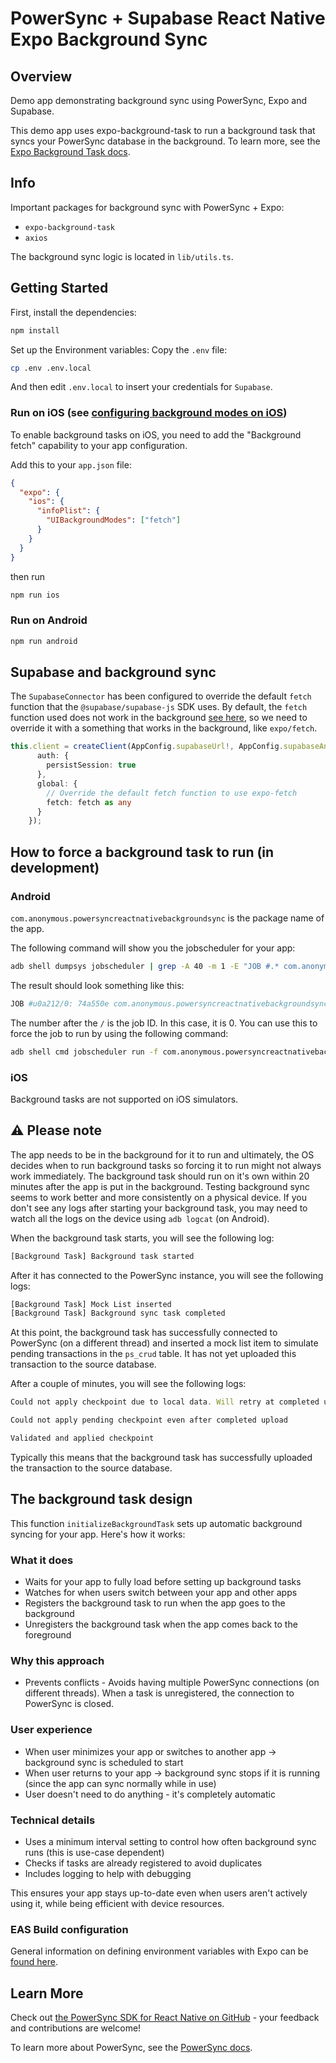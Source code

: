 # PowerSync + Supabase React Native Expo Background Sync

## Overview

Demo app demonstrating background sync using PowerSync, Expo and Supabase.

This demo app uses expo-background-task to run a background task that syncs your PowerSync database in the background. To learn more, see the [Expo Background Task docs](https://docs.expo.dev/versions/latest/sdk/background-task).

## Info

Important packages for background sync with PowerSync + Expo:

- `expo-background-task`
- `axios`

The background sync logic is located in `lib/utils.ts`.

## Getting Started

First, install the dependencies:

```bash
npm install
```

Set up the Environment variables: Copy the `.env` file:

```bash
cp .env .env.local
```

And then edit `.env.local` to insert your credentials for `Supabase`.

### Run on iOS (see [configuring background modes on iOS](https://docs.expo.dev/versions/latest/sdk/task-manager/#configuration))

To enable background tasks on iOS, you need to add the "Background fetch" capability to your app configuration.

Add this to your `app.json` file:

```json
{
  "expo": {
    "ios": {
      "infoPlist": {
        "UIBackgroundModes": ["fetch"]
      }
    }
  }
}
```

then run

```sh
npm run ios
```

### Run on Android

```sh
npm run android
```

## Supabase and background sync

The `SupabaseConnector` has been configured to override the default `fetch` function that the `@supabase/supabase-js` SDK uses. By default, the `fetch` function used does not work in the background [see here](https://github.com/facebook/react-native/issues/47437), so we need to override it with a something that works in the background, like `expo/fetch`.

```typescript
this.client = createClient(AppConfig.supabaseUrl!, AppConfig.supabaseAnonKey!, {
      auth: {
        persistSession: true
      },
      global: {
        // Override the default fetch function to use expo-fetch
        fetch: fetch as any
      }
    });
```

## How to force a background task to run (in development)

### Android

`com.anonymous.powersyncreactnativebackgroundsync` is the package name of the app.

The following command will show you the jobscheduler for your app:

```bash
adb shell dumpsys jobscheduler | grep -A 40 -m 1 -E "JOB #.* com.anonymous.powersyncreactnativebackgroundsync"
```

The result should look something like this:

```bash
JOB #u0a212/0: 74a550e com.anonymous.powersyncreactnativebackgroundsync/androidx.work.impl.background.systemjob.SystemJobService
```

The number after the `/` is the job ID. In this case, it is 0. You can use this to force the job to run by using the following command:

```bash
adb shell cmd jobscheduler run -f com.anonymous.powersyncreactnativebackgroundsync 0
```

### iOS

Background tasks are not supported on iOS simulators.

## ⚠️ Please note

The app needs to be in the background for it to run and ultimately, the OS decides when to run background tasks so forcing it to run might not always work immediately. The background task should run on it's own within 20 minutes after the app is put in the background. Testing background sync seems to work better and more consistently on a physical device. If you don't see any logs after starting your background task, you may need to watch all the logs on the device using `adb logcat` (on Android).

When the background task starts, you will see the following log:

```javascript
[Background Task] Background task started
```

After it has connected to the PowerSync instance, you will see the following logs:

```javascript
[Background Task] Mock List inserted
[Background Task] Background sync task completed
```

At this point, the background task has successfully connected to PowerSync (on a different thread) and inserted a mock list item to simulate pending transactions in the `ps_crud` table. It has not yet uploaded this transaction to the source database.

After a couple of minutes, you will see the following logs:

```javascript
Could not apply checkpoint due to local data. Will retry at completed upload or next checkpoint.

Could not apply pending checkpoint even after completed upload

Validated and applied checkpoint
```

Typically this means that the background task has successfully uploaded the transaction to the source database.

## The background task design

This function `initializeBackgroundTask` sets up automatic background syncing for your app. Here's how it works:

### What it does

- Waits for your app to fully load before setting up background tasks
- Watches for when users switch between your app and other apps
- Registers the background task to run when the app goes to the background
- Unregisters the background task when the app comes back to the foreground

### Why this approach

- Prevents conflicts - Avoids having multiple PowerSync connections (on different threads). When a task is unregistered, the connection to PowerSync is closed.

### User experience

- When user minimizes your app or switches to another app → background sync is scheduled to start
- When user returns to your app → background sync stops if it is running (since the app can sync normally while in use)
- User doesn't need to do anything - it's completely automatic

### Technical details

- Uses a minimum interval setting to control how often background sync runs (this is use-case dependent)
- Checks if tasks are already registered to avoid duplicates
- Includes logging to help with debugging

This ensures your app stays up-to-date even when users aren't actively using it, while being efficient with device resources.

### EAS Build configuration

General information on defining environment variables with Expo can be [found here](https://docs.expo.dev/build-reference/variables/#can-eas-build-use-env-files).

## Learn More

Check out [the PowerSync SDK for React Native on GitHub](https://github.com/powersync-ja/powersync-js/tree/main/packages/react-native) - your feedback and contributions are welcome!

To learn more about PowerSync, see the [PowerSync docs](https://docs.powersync.com).

